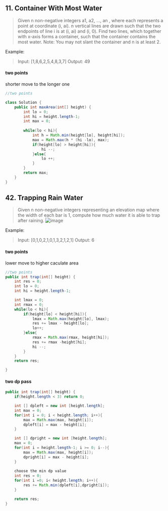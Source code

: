 ## 11. Container With Most Water
> Given n non-negative integers a1, a2, ..., an , where each represents a point at coordinate (i, ai). n vertical lines are drawn such that the two endpoints of line i is at (i, ai) and (i, 0). Find two lines, which together with x-axis forms a container, such that the container contains the most water.
> Note: You may not slant the container and n is at least 2.

Example:
> Input: [1,8,6,2,5,4,8,3,7]
> Output: 49


#### two points
shorter move to the longer one
```java
//two points

class Solution {
    public int maxArea(int[] height) {
        int lo = 0;
        int hi = height.length-1;
        int max = 0;
        
        while(lo < hi){
            int h = Math.min(height[lo], height[hi]);
            max = Math.max(h * (hi -lo), max);
            if(height[lo] > height[hi]){
                hi --;
            }else{
                lo ++;
            }
        }
        return max;
    }
}
```

## 42. Trapping Rain Water
> Given n non-negative integers representing an elevation map where the width of each bar is 1, compute how much water it is able to trap after raining.
![image](https://assets.leetcode.com/uploads/2018/10/22/rainwatertrap.png)

Example:
> Input: [0,1,0,2,1,0,1,3,2,1,2,1]
> Output: 6

#### two points
lower move to higher
caculate area
```java
//two points
public int trap(int[] height) {
    int res = 0;
    int lo = 0; 
    int hi = height.length-1;

    int lmax = 0;
    int rmax = 0;
    while(lo < hi){
        if(height[lo] < height[hi]){
            lmax = Math.max(height[lo], lmax);
            res += lmax - height[lo];
            lo++;
        }else{
            rmax = Math.max(rmax, height[hi]);
            res += rmax -height[hi];
            hi --;
        }    
    }
    return res;

}
```
    

#### two dp pass

```java
public int trap(int[] height) {
    if(height.length < 3) return 0;

    int [] dpleft = new int [height.length];
    int max = 0;
    for(int i = 0; i < height.length; i++){
        max = Math.max(max, height[i]);
        dpleft[i] = max - height[i];
    }

    int [] dpright = new int [height.length];
    max = 0;
    for(int i = height.length-1; i >= 0; i--){
        max = Math.max(max, height[i]);
        dpright[i] = max - height[i];
    }
    
    choose the min dp value
    int res = 0;
    for(int i =0; i< height.length; i++){
        res += Math.min(dpleft[i],dpright[i]);
    }

    return res;
}
```


